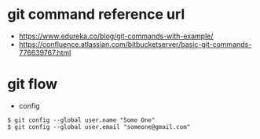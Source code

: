 # git command reference url
  - https://www.edureka.co/blog/git-commands-with-example/
  - https://confluence.atlassian.com/bitbucketserver/basic-git-commands-776639767.html
# git flow 
  - config
  ```
  $ git config --global user.name "Some One"
  $ git config --global user.email "someone@gmail.com"
  ```

